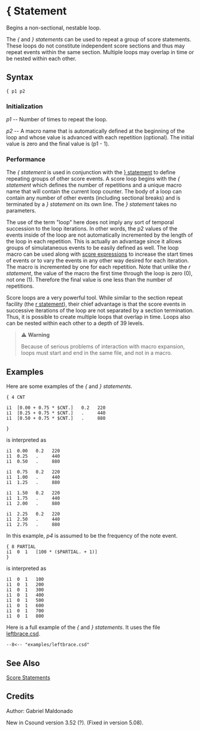 <!--
id:leftbrace
category:
-->
# { Statement
Begins a non-sectional, nestable loop.

The _{_ and _} statements_ can be used to repeat a group of score statements.  These loops do not constitute independent score sections and thus may repeat events within the same section.  Multiple loops may overlap in time or be nested within each other.

## Syntax
``` csound-orc
{ p1 p2
```

### Initialization

_p1_ -- Number of times to repeat the loop.

_p2_ -- A macro name that is automatically defined at the beginning of the loop and whose value is advanced with each repetition (optional).  The initial value is zero and the final value is (p1 - 1).

### Performance

The _{ statement_ is used in conjunction with the [} statement](../../scoregens/rightbrace) to define repeating groups of other score events.  A score loop begins with the _{ statement_ which defines the number of repetitions and a unique macro name that will contain the current loop counter.  The body of a loop can contain any number of other events (including sectional breaks) and is terminated by a _} statement_ on its own line. The _} statement_ takes no parameters.

The use of the term "loop" here does not imply any sort of temporal succession to the loop iterations.  In other words, the p2 values of the events inside of the loop are not automatically incremented by the length of the loop in each repetition.  This is actually an advantage since it allows groups of simulataneous events to be easily defined as well. The loop macro can be used along with [ score expressions](../../score/eval) to increase the start times of events or to vary the events in any other way desired for each iteration.  The macro is incremented by one for each repetition.  Note that unlike the _r statement_, the value of the macro the first time through the loop is zero (0), not one (1).  Therefore the final value is one less than the number of repetitions.

Score loops are a very powerful tool. While similar to the section repeat facility (the [r statement](../../scoregens/r)), their chief advantage is that the score events in successive iterations of the loop are not separated by a section termination. Thus, it is possible to create multiple loops that overlap in time. Loops also can be nested within each other to a depth of 39 levels.

> :warning: **Warning**
>
> Because of serious problems of interaction with macro expansion, loops must start and end in the same file, and not in a macro.


## Examples

Here are some examples of the _{_ and _} statements_.

``` csound-sco title="Sequentially repeat a three-note phrase four times."
{ 4 CNT

i1  [0.00 + 0.75 * $CNT.]   0.2   220
i1  [0.25 + 0.75 * $CNT.]   .     440
i1  [0.50 + 0.75 * $CNT.]   .     880

}
```

is interpreted as

``` csound-sco
i1  0.00   0.2   220
i1  0.25   .     440
i1  0.50   .     880

i1  0.75   0.2   220
i1  1.00   .     440
i1  1.25   .     880

i1  1.50   0.2   220
i1  1.75   .     440
i1  2.00   .     880

i1  2.25   0.2   220
i1  2.50   .     440
i1  2.75   .     880
```


In this example, _p4_ is assumed to be the frequency of the note event.

``` csound-sco title="Create a group of simultaneous harmonic partials."
{ 8 PARTIAL
i1  0  1   [100 * ($PARTIAL. + 1)]
}
```

is interpreted as

``` csound-sco
i1  0  1   100
i1  0  1   200
i1  0  1   300
i1  0  1   400
i1  0  1   500
i1  0  1   600
i1  0  1   700
i1  0  1   800
```

Here is a full example of the _{_ and _} statements_. It uses the file [leftbrace.csd](../../examples/leftbrace.csd).

``` csound-csd title="An example of nested loops to create several inharmonic sine clusters." linenums="1"
--8<-- "examples/leftbrace.csd"
```

## See Also

[Score Statements](../../score/statemnt)

## Credits

Author: Gabriel Maldonado<br>

New in Csound version 3.52 (?).  (Fixed in version 5.08).
